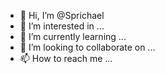 - 👋 Hi, I’m @Sprichael
- 👀 I’m interested in ...
- 🌱 I’m currently learning ...
- 💞️ I’m looking to collaborate on ...
- 📫 How to reach me ...

<!---
Sprichael/Sprichael is a ✨ special ✨ repository because its `README.md` (this file) appears on your GitHub profile.
You can click the Preview link to take a look at your changes.
--->
